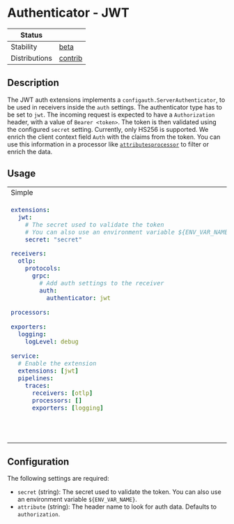 # Authenticator - JWT

<!-- status autogenerated section -->
| Status        |           |
|---------------|-----------|
| Stability     | [beta]    |
| Distributions | [contrib] |

[beta]: https://github.com/open-telemetry/opentelemetry-collector#beta
[contrib]: https://github.com/open-telemetry/opentelemetry-collector-releases/tree/main/distributions/otelcol-contrib
<!-- end autogenerated section -->

## Description

The JWT auth extensions implements a `configauth.ServerAuthenticator`, to be used in receivers inside the `auth` settings. The authenticator type has to be set to `jwt`.
The incoming request is expected to have a `Authorization` header, with a value of `Bearer <token>`. The token is then validated using the configured `secret` setting.
Currently, only HS256 is supported. We enrich the client context field `Auth` with the claims from the token. You can use this information in a processor like [`attributesprocessor`](https://github.com/open-telemetry/opentelemetry-collector-contrib/tree/main/processor/attributesprocessor) to filter or enrich the data.

## Usage

<table>
<tr>
<td> Simple </td> <td> With attributesprocessor</td>
</tr>
<tr>
<td valign="top">

```yaml
extensions:
  jwt:
    # The secret used to validate the token
    # You can also use an environment variable ${ENV_VAR_NAME}
    secret: "secret"

receivers:
  otlp:
    protocols:
      grpc:
        # Add auth settings to the receiver
        auth:
          authenticator: jwt

processors:

exporters:
  logging:
    logLevel: debug

service:
  # Enable the extension
  extensions: [jwt]
  pipelines:
    traces:
      receivers: [otlp]
      processors: []
      exporters: [logging]
```

</td><td valign="top">

```yaml
extensions:
  jwt:
    secret: "secret"

receivers:
  otlp:
    protocols:
      grpc:
        auth:
          authenticator: jwt

processors:
  # Add the project_id from the token to the data
  attributes/from_auth_context:
    actions:
      - key: project.id
        from_context: auth.project_id
        action: insert

exporters:
  logging:
    logLevel: debug

service:
  extensions: [jwt]
  pipelines:
    traces:
      receivers: [otlp]
      # Apply the processor
      processors: [attributes/from_auth_context]
      exporters: [logging]
```

</tr></table>

## Configuration

The following settings are required:

- `secret` (string): The secret used to validate the token. You can also use an environment variable `${ENV_VAR_NAME}`.
- `attribute` (string): The header name to look for auth data. Defaults to `authorization`.
